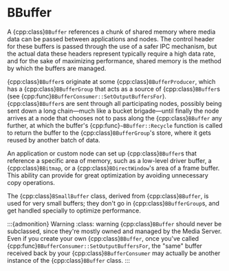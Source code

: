 # BBuffer

A {cpp:class}`BBuffer` references a chunk of shared memory where media
data can be passed between applications and nodes. The control header for
these buffers is passed through the use of a safer IPC mechanism, but the
actual data these headers represent typically require a high data rate, and
for the sake of maximizing performance, shared memory is the method by
which the buffers are managed.

{cpp:class}`BBuffer`s originate at some {cpp:class}`BBufferProducer`,
which has a {cpp:class}`BBufferGroup` that acts as a source of
{cpp:class}`BBuffer`s (see
{cpp:func}`BBufferConsumer::SetOutputBuffersFor`). {cpp:class}`BBuffer`s
are sent through all participating nodes, possibly being sent down a long
chain—much like a bucket brigade—until finally the node arrives at a node
that chooses not to pass along the {cpp:class}`BBuffer` any further, at
which the buffer's {cpp:func}`~BBuffer::Recycle` function is called to
return the buffer to the {cpp:class}`BBufferGroup`'s store, where it gets
reused by another batch of data.

An application or custom node can set up {cpp:class}`BBuffer`s that
reference a specific area of memory, such as a low-level driver buffer, a
{cpp:class}`BBitmap`, or a {cpp:class}`BDirectWindow`'s area of a frame
buffer. This ability can provide for great optimization by avoiding
unnecessary copy operations.

The {cpp:class}`BSmallBuffer` class, derived from {cpp:class}`BBuffer`, is
used for very small buffers; they don't go in {cpp:class}`BBufferGroup`s,
and get handled specially to optimize performance.

:::{admonition} Warning
:class: warning
{cpp:class}`BBuffer` should never be subclassed, since they're mostly
owned and managed by the Media Server. Even if you create your own
{cpp:class}`BBuffer`, once you've called
{cpp:func}`BBufferConsumer::SetOutputBuffersFor`, the "same" buffer
received back by your {cpp:class}`BBufferConsumer` may actually be another
instance of the {cpp:class}`BBuffer` class.
:::
